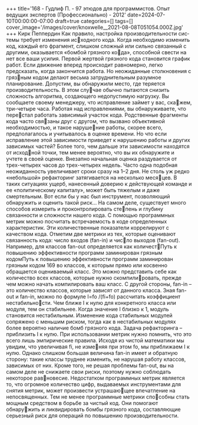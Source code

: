 +++
title='168 - Гудлиф П. - 97 этюдов для программистов. Опыт ведущих экспертов (Профессионально) - 2012'
date=2024-07-10T00:00:00-07:00
draft=true
categories=[]
tags=[]
cover_image='/images/cover/knoxwelle__2021-08-08T051054.000Z.jpg'
+++
Кирк Пеппердин
Как пра­ви­ло, на­строй­ка про­из­во­ди­тель­но­сти сис­те­мы требует изменения исходного кода. Когда необходимо изменить код, каждый его фрагмент, слишком 
сложный или сильно связанный с другими, оказывается «бомбой грязного кода», способной свести на нет все ваши усилия. Первой жертвой грязного кода 
становится график работ. Если движение вперед происходит равномерно, легко 
предсказать, когда закончится работа. Но неожиданные столкновения с грязным кодом делают весьма затруднительным разумное планирование.
Допустим, вы обнаружили место, где теряется производительность. В этом случае обычно пытаются снизить сложность алгоритма, создающего недопустимую 
нагрузку. Вы сообщаете своему менеджеру, что исправление займет у вас, скажем, три-четыре часа. Работая над исправлениями, вы обнаруживаете, что перестал работать зависимый участок кода. Родственные фрагменты кода часто связаны друг с другом, что вызвано объективной необходимостью, и такое нарушение работы, скорее всего, предполагалось и учитывалось в оценке времени. Но 
что если исправление этой зависимости приведет к нарушению работы и других 
зависимых частей? Более того, чем дальше эти зависимости находятся от исходной точки, тем менее вероятно, что вы их обнаружите и учтете в своей оценке. 
Внезапно начальная оценка раздувается от трех-четырех часов до трех-четырех 
недель. Часто одна подобная неожиданность увеличивает сроки сразу на 1–2 дня. 
Не столь уж редко «небольшой» рефакторинг затягивается на несколько месяцев. В таких ситуациях ущерб, нанесенный доверию к действующей команде 
и ее «политическому капиталу», может быть тяжелым и даже смертельным. Вот 
если бы у нас был инструмент, позволяющий обнаружить и оценить такой риск…
На самом деле, существует много способов измерить и проконтролировать степень и глубину связанности и сложности нашего кода. С помощью программных 
метрик можно посчитать встречаемость в коде определенных характеристик. 
Эти количественные показатели коррелируют с качеством кода. Отметим две 
метрики из тех, которые оценивают связанность кода: число входов (fan-in) и число выходов (fan-out). Например, для классов fan-out определяется как количестПуть к повышению 
эффективности программ 
заминирован грязным кодомПуть к повышению эффективности программ заминирован грязным кодом 169
во классов, к которым прямо или косвенно обращается оцениваемый класс. Это 
можно представить себе как количество всех классов, которые нужно скомпилировать, прежде чем можно начать компилировать ваш класс. С другой стороны, 
fan-in – это количество классов, которые зависят от данного класса. Зная fan-out 
и fan-in, можно по формуле I=fo /(fi+fo) рассчитать коэффициент нестабильности. Чем ближе I к нулю для конкретного класса или модуля, тем он стабильнее. 
Когда значение I близко к 1, модуль становится нестабильным. Изменение кода 
стабильных модулей сопряжено с меньшим риском, тогда как в нестабильных 
модулях более вероятно наличие бомб грязного кода. Задача рефакторинга – 
приблизить I к нулю.
При использовании метрик нужно помнить, что это всего лишь эмпирические 
правила. Исходя из чистой математики мы увидим, что увеличивая fi, не изменяя при этом fo, мы приближаем I к нулю. Однако слишком большая величина 
fan-in имеет и обратную сторону: такие классы труднее изменить, не нарушая 
работу классов, зависимых от них. Кроме того, не решая проблемы fan-out, вы 
на самом деле не снижаете свои риски, поэтому нужно соблюдать некоторое равновесие.
Недостатком программных метрик является то, что огромное количество цифр, 
выдаваемых инструментами для снятия метрик, может произвести устрашающее впечатление на непосвященных. Тем не менее программные метрики способны стать мощным средством в борьбе за чистый код. Они помогают обнаружить и ликвидировать бомбы грязного кода, составляющие серьезный риск для 
операций по повышению производительности.